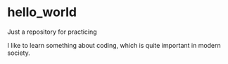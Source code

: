 # hello_world
Just a repository for practicing 

I like to learn something about coding, which is quite important in modern society. 
